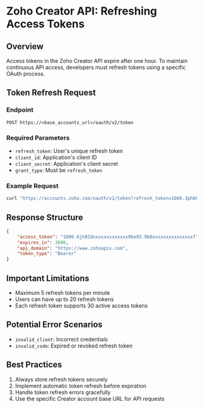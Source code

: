 # Zoho Creator API: Refreshing Access Tokens

## Overview

Access tokens in the Zoho Creator API expire after one hour. To maintain continuous API access, developers must refresh tokens using a specific OAuth process.

## Token Refresh Request

### Endpoint
```
POST https://<base_accounts_url>/oauth/v2/token
```

### Required Parameters
- `refresh_token`: User's unique refresh token
- `client_id`: Application's client ID
- `client_secret`: Application's client secret
- `grant_type`: Must be `refresh_token`

### Example Request
```bash
curl "https://accounts.zoho.com/oauth/v2/token?refresh_token=1000.3ph66exxxxxxx6ce34.3c4xxxxxxxxxf&client_id=1000.xxxxxxxxxxHF2C6H&client_secret=xxxxxxxxx4f4f7a&grant_type=refresh_token" -POST
```

## Response Structure

```json
{
    "access_token": "1000.6jh82dxxxxxxxxxxxxx9be93.9b8xxxxxxxxxxxxxxxf",
    "expires_in": 3600,
    "api_domain": "https://www.zohoapis.com",
    "token_type": "Bearer"
}
```

## Important Limitations

- Maximum 5 refresh tokens per minute
- Users can have up to 20 refresh tokens
- Each refresh token supports 30 active access tokens

## Potential Error Scenarios

- `invalid_client`: Incorrect credentials
- `invalid_code`: Expired or revoked refresh token

## Best Practices

1. Always store refresh tokens securely
2. Implement automatic token refresh before expiration
3. Handle token refresh errors gracefully
4. Use the specific Creator account base URL for API requests